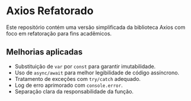 # Axios Refatorado

Este repositório contém uma versão simplificada da biblioteca Axios com foco em refatoração para fins acadêmicos.

## Melhorias aplicadas

- Substituição de `var` por `const` para garantir imutabilidade.
- Uso de `async/await` para melhor legibilidade de código assíncrono.
- Tratamento de exceções com `try/catch` adequado.
- Log de erro aprimorado com `console.error`.
- Separação clara da responsabilidade da função.
